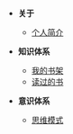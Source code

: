 
- **关于**
     - [个人简介](/use/home)

- **知识体系**
    - [我的书架]({{baseDomain}}/bookshelf/book/index.html)
    - [读过的书](information/books)
    
- **意识体系**
   - [思维模式](http://baidu.com)
